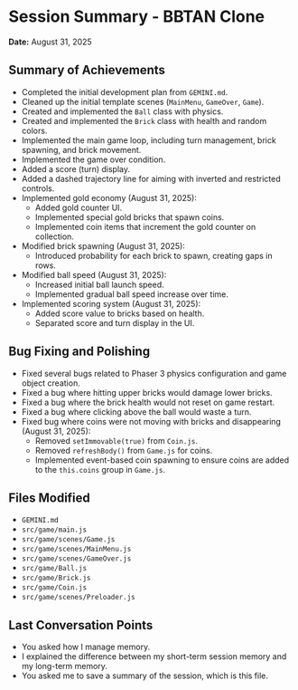 # Session Summary - BBTAN Clone

**Date:** August 31, 2025

## Summary of Achievements

*   Completed the initial development plan from `GEMINI.md`.
*   Cleaned up the initial template scenes (`MainMenu`, `GameOver`, `Game`).
*   Created and implemented the `Ball` class with physics.
*   Created and implemented the `Brick` class with health and random colors.
*   Implemented the main game loop, including turn management, brick spawning, and brick movement.
*   Implemented the game over condition.
*   Added a score (turn) display.
*   Added a dashed trajectory line for aiming with inverted and restricted controls.
*   Implemented gold economy (August 31, 2025):
    *   Added gold counter UI.
    *   Implemented special gold bricks that spawn coins.
    *   Implemented coin items that increment the gold counter on collection.
*   Modified brick spawning (August 31, 2025):
    *   Introduced probability for each brick to spawn, creating gaps in rows.
*   Modified ball speed (August 31, 2025):
    *   Increased initial ball launch speed.
    *   Implemented gradual ball speed increase over time.
*   Implemented scoring system (August 31, 2025):
    *   Added score value to bricks based on health.
    *   Separated score and turn display in the UI.

## Bug Fixing and Polishing

*   Fixed several bugs related to Phaser 3 physics configuration and game object creation.
*   Fixed a bug where hitting upper bricks would damage lower bricks.
*   Fixed a bug where the brick health would not reset on game restart.
*   Fixed a bug where clicking above the ball would waste a turn.
*   Fixed bug where coins were not moving with bricks and disappearing (August 31, 2025):
    *   Removed `setImmovable(true)` from `Coin.js`.
    *   Removed `refreshBody()` from `Game.js` for coins.
    *   Implemented event-based coin spawning to ensure coins are added to the `this.coins` group in `Game.js`.

## Files Modified

*   `GEMINI.md`
*   `src/game/main.js`
*   `src/game/scenes/Game.js`
*   `src/game/scenes/MainMenu.js`
*   `src/game/scenes/GameOver.js`
*   `src/game/Ball.js`
*   `src/game/Brick.js`
*   `src/game/Coin.js`
*   `src/game/scenes/Preloader.js`

## Last Conversation Points

*   You asked how I manage memory.
*   I explained the difference between my short-term session memory and my long-term memory.
*   You asked me to save a summary of the session, which is this file.